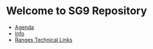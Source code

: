# Welcome to SG9 Repository

* [Agenda](https://github.com/cplusplus/SG9/blob/main/2021-Telecons.md)
* [Info](https://github.com/cplusplus/SG9/blob/main/Info.md)
* [Ranges Technical Links](https://github.com/cplusplus/SG9/blob/main/TechnicalLinks.md)

